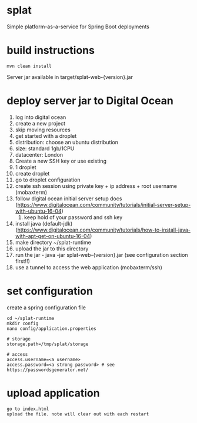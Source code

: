 # splat

Simple platform-as-a-service for Spring Boot deployments

# build instructions

    mvn clean install

Server jar available in target/splat-web-{version}.jar

# deploy server jar to Digital Ocean

1. log into digital ocean
2. create a new project
3. skip moving resources
4. get started with a droplet
5. distribution: choose an ubuntu distribution
6. size: standard 1gb/1CPU
7. datacenter: London
8. Create a new SSH key or use existing
9. 1 droplet
10. create droplet
11. go to droplet configuration
12. create ssh session using private key + ip address + root username (mobaxterm)
13. follow digital ocean initial server setup docs (https://www.digitalocean.com/community/tutorials/initial-server-setup-with-ubuntu-16-04)
    1. keep hold of your password and ssh key
14. install java (default-jdk) (https://www.digitalocean.com/community/tutorials/how-to-install-java-with-apt-get-on-ubuntu-16-04)
15. make directory ~/splat-runtime
16. upload the jar to this directory
17. run the jar - java -jar splat-web-{version}.jar (see configuration section first!!)
18. use a tunnel to access the web application (mobaxterm/ssh)

# set configuration

create a spring configuration file

	cd ~/splat-runtime
	mkdir config
	nano config/application.properties

	# storage
	storage.path=/tmp/splat/storage
	
	# access
	access.username=<a username>
	access.password=<a strong password> # see https://passwordsgenerator.net/

# upload application

	go to index.html
	upload the file. note will clear out with each restart
